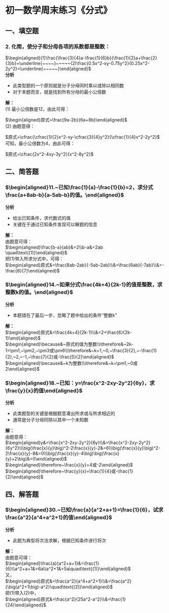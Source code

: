 # 初一数学周末练习《分式》

## 一、填空题

### 2. 化简，使分子和分母各项的系数都是整数：

$\begin{aligned}(1)\frac{\frac{3}{4}a-\frac{1}{6}b}{\frac{1}{2}a+\frac{2}{3}b}=\underline{~~~~}~~~~~(2)\frac{0.5x^2-xy-0.75y^2}{0.25x^2-2y^2}=\underline{~~~~~}\end{aligned}$  
**分析**

* 此类型题的一个原则就是分子分母同时乘以或除以相同数
* 对于本题而言，就是找到所有分母的最小公倍数  

**解：**  
(1) 最小公倍数是12，由此可得：

$\begin{aligned}原式=\frac{9a-2b}{6a+8b}\end{aligned}$  
(2) 由题意得：

$原式=\cfrac{\cfrac{1}{2}x^2-xy-\cfrac{3}{4}y^2}{\cfrac{1}{4}x^2-2y^2}$  
可知，最小公倍数为4，由此可得：

$原式=\cfrac{2x^2-4xy-3y^2}{x^2-8y^2}$

## 二、简答题

### $\begin{aligned}11.~已知\frac{1}{a}-\frac{1}{b}=2，求分式\frac{a+8ab-b}{a-5ab-b}的值。\end{aligned}$

**分析**

* 给出已知条件，求代数式的值
* 关键在于通过已知条件发现可以解题的信息  

**解：**  
由题意可得：  
$\begin{aligned}\frac{b-a}{ab}&=2\\b-a&=2ab \quad\text{(1)}\end{aligned}$  
把\(1\)带入所求分式中，可得：  
$\begin{aligned}原式&=\frac{8ab-2ab}{-5ab-2ab}\\&=\frac{6ab}{-7ab}\\&=-\frac{6}{7}\end{aligned}$

### $\begin{aligned}14.~如果分式\frac{4k+4}{2k-1}的值是整数，求整数k的值。\end{aligned}$

**分析**

* 本题错在了最后一步，忽略了题中给出的条件“整数k”

**解：**  
$\begin{aligned}原式&=\frac{4k+4}{2k-1}\\&=2+\frac{6}{2k-1}\end{aligned}$  
$\begin{aligned}\because&~原式的值为整数\\\therefore&~2k-1=\pm1,~\pm2,~\pm3或\pm6\\\therefore&~k=1,~0,~\frac{3}{2},~-\frac{1}{2},~2,~-1,~\frac{7}{2}或-\frac{5}{2}\end{aligned}$  
$\begin{aligned}\because&~k为整数\\\therefore&~k=\pm1,~0或2\end{aligned}$

### $\begin{aligned}18.~已知：y=\frac{x^2-2xy-2y^2}{6y}，求\frac{y}{x}的值\end{aligned}$

**分析**

* 此类题型的关键是根据题意凑出所求或与所求相近的
* 通常是分子分母同除以其中一个未知数

**解：**  
由题意得：  
$\begin{aligned}y&=\frac{x^2-2xy-2y^2}{6y}\\&=\frac{x^2-2xy-2y^2}{6y^2}\\\big(\frac{x}{y}\big)^2-2\frac{x}{y}-2&=6\\\big(\frac{x}{y}\big)^2-2\frac{x}{y}-8&=0\\\big(\frac{x}{y}-4\big)\big(\frac{x}{y}+2\big)&=0\end{aligned}$  
$\begin{aligned}\therefore~\frac{x}{y}=4或-2\end{aligned}$  
$\begin{aligned}\therefore~\frac{y}{x}=\frac{1}{4}或-\frac{1}{2}\end{aligned}$

## 四、解答题

### $\begin{aligned}30.~已知\frac{a}{a^2+a+1}=\frac{1}{6}，试求\frac{a^2}{a^4+a^2+1}的值\end{aligned}$

**分析**

* 此题为典型将次法求解，根据已知条件进行将次

**解：**  
由题意可得：  
$\begin{aligned}\frac{a}{a^2+a+1}&=\frac{1}{6}\\a^2+a+1&=6a\\a^2+1&=5a\quad\text{(1)}\end{aligned}$  
又，  
$\begin{aligned}原式&=\frac{a^2}{a^4+a^2+1}\\&=\frac{a^2}{\big(a^2+1\big)-a^2}\quad\text{(2)}\end{aligned}$  
把(1)带入(2)中，  
$\begin{aligned}原式&=\frac{a^2}{25a^2-a^2}\\&=\frac{1}{24}\end{aligned}$